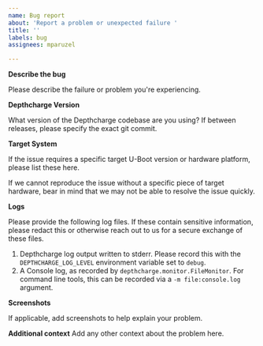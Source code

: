 ```yaml
---
name: Bug report
about: 'Report a problem or unexpected failure '
title: ''
labels: bug
assignees: mparuzel

---
```


**Describe the bug**

Please describe the failure or problem you're experiencing. 

**Depthcharge Version**

What version of the Depthcharge codebase are you using? If between releases, please specify the exact git commit.

**Target System**

If the issue requires a specific target U-Boot version or hardware platform, please list these here.

If we cannot reproduce the issue without a specific piece of target hardware, bear in mind that we may not be able to resolve the issue quickly.

**Logs**

Please provide the following log files. If these contain sensitive information, please redact this or otherwise reach out to us for a secure exchange of these files.

1. Depthcharge log output written to stderr. Please record this with the `DEPTHCHARGE_LOG_LEVEL` environment variable set to `debug`.
1. A Console log, as recorded by `depthcharge.monitor.FileMonitor`. For command line tools, this can be recorded via a `-m file:console.log` argument.



**Screenshots**

If applicable, add screenshots to help explain your problem.

**Additional context**
Add any other context about the problem here.
